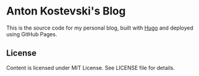 # Anton Kostevski's Blog

This is the source code for my personal blog, built with [Hugo](https://gohugo.io/) and deployed using GitHub Pages.

## License

Content is licensed under MIT License. See LICENSE file for details. 